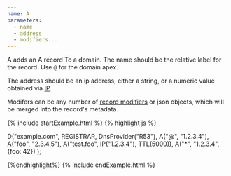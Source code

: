 ```yaml
---
name: A
parameters:
  - name
  - address
  - modifiers...
---
```


A adds an A record To a domain. The name should be the relative label for the record. Use `@` for the domain apex.

The address should be an ip address, either a string, or a numeric value obtained via [IP](#IP).

Modifers can be any number of [record modifiers](#record-modifiers) or json objects, which will be merged into the record's metadata.

{% include startExample.html %}
{% highlight js %}

D("example.com", REGISTRAR, DnsProvider("R53"),
  A("@", "1.2.3.4"),
  A("foo", "2.3.4.5"),
  A("test.foo", IP("1.2.3.4"), TTL(5000)),
  A("*", "1.2.3.4", {foo: 42})
);

{%endhighlight%}
{% include endExample.html %}